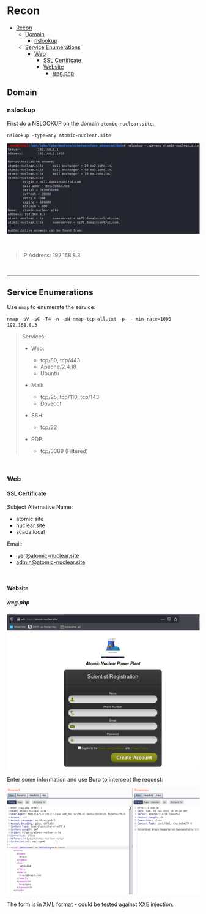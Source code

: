# Recon

- [Recon](#recon)
  - [Domain](#domain)
    - [nslookup](#nslookup)
  - [Service Enumerations](#service-enumerations)
    - [Web](#web)
      - [SSL Certificate](#ssl-certificate)
      - [Website](#website)
        - [/reg.php](#regphp)

## Domain

### nslookup
First do a NSLOOKUP on the domain `atomic-nuclear.site`:

```
nslookup -type=any atomic-nuclear.site
```

![picture 3](images/b839ed2a34e49d5b8ea9541c1e5e984e03ac0885900cb3f11fbfe598b6ecac73.png)  

<br/>

> IP Address:
192.168.8.3
<br/>

---

## Service Enumerations
Use `nmap` to enumerate the service:
```
nmap -sV -sC -T4 -n -oN nmap-tcp-all.txt -p- --min-rate=1000 192.168.8.3
```


> Services:
> 
> - Web:
>   - tcp/80, tcp/443
>   - Apache/2.4.18
>   - Ubuntu
> 
> - Mail:
>   - tcp/25, tcp/110, tcp/143
>   - Dovecot
> 
> - SSH:
>   - tcp/22
> 
> - RDP:
>   - tcp/3389 (Filtered)

<br/>

### Web
#### SSL Certificate
Subject Alternative Name:

* atomic.site
* nuclear.site
* scada.local

Email:

* iyer@atomic-nuclear.site
* admin@atomic-nuclear.site

<br/>

#### Website

##### /reg.php

![picture 4](images/1cd6786d49db82c3c2c8282e2f98bc80d69ec1459c9c5802b9cd3f480c895565.png)  


Enter some information and use Burp to intercept the request:

![picture 5](images/9317040eeed9a48ea64754ae7ab1e5f5b95b877bd50bbb48126ee26b172eb7f7.png)  


The form is in XML format - could be tested against XXE injection.